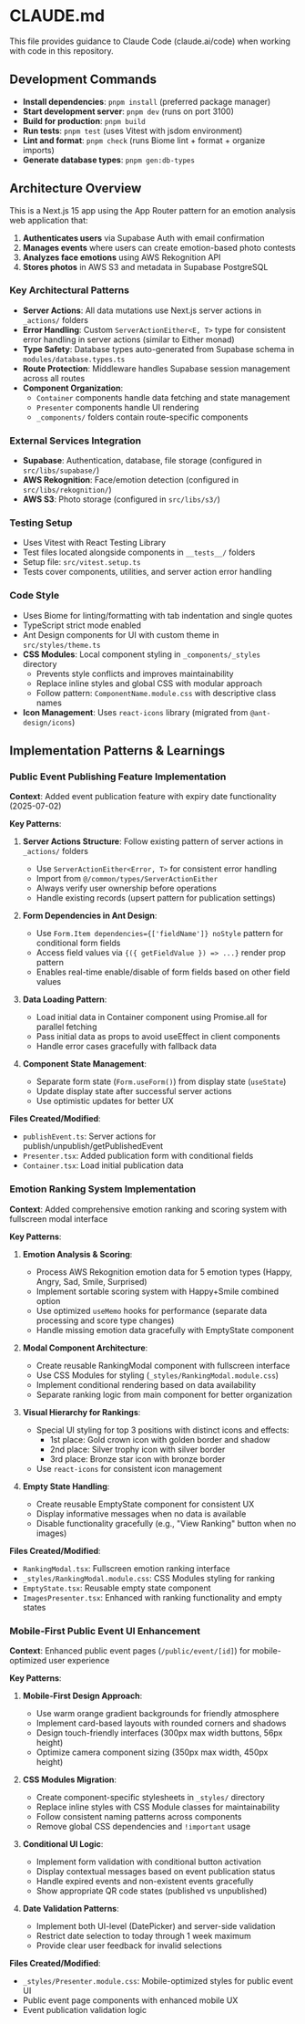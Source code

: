 # CLAUDE.md

This file provides guidance to Claude Code (claude.ai/code) when working with
code in this repository.

## Development Commands

- **Install dependencies**: `pnpm install` (preferred package manager)
- **Start development server**: `pnpm dev` (runs on port 3100)
- **Build for production**: `pnpm build`
- **Run tests**: `pnpm test` (uses Vitest with jsdom environment)
- **Lint and format**: `pnpm check` (runs Biome lint + format + organize
  imports)
- **Generate database types**: `pnpm gen:db-types`

## Architecture Overview

This is a Next.js 15 app using the App Router pattern for an emotion analysis
web application that:

1. **Authenticates users** via Supabase Auth with email confirmation
2. **Manages events** where users can create emotion-based photo contests
3. **Analyzes face emotions** using AWS Rekognition API
4. **Stores photos** in AWS S3 and metadata in Supabase PostgreSQL

### Key Architectural Patterns

- **Server Actions**: All data mutations use Next.js server actions in
  `_actions/` folders
- **Error Handling**: Custom `ServerActionEither<E, T>` type for consistent
  error handling in server actions (similar to Either monad)
- **Type Safety**: Database types auto-generated from Supabase schema in
  `modules/database.types.ts`
- **Route Protection**: Middleware handles Supabase session management across
  all routes
- **Component Organization**:
  - `Container` components handle data fetching and state management
  - `Presenter` components handle UI rendering
  - `_components/` folders contain route-specific components

### External Services Integration

- **Supabase**: Authentication, database, file storage (configured in
  `src/libs/supabase/`)
- **AWS Rekognition**: Face/emotion detection (configured in
  `src/libs/rekognition/`)
- **AWS S3**: Photo storage (configured in `src/libs/s3/`)

### Testing Setup

- Uses Vitest with React Testing Library
- Test files located alongside components in `__tests__/` folders
- Setup file: `src/vitest.setup.ts`
- Tests cover components, utilities, and server action error handling

### Code Style

- Uses Biome for linting/formatting with tab indentation and single quotes
- TypeScript strict mode enabled
- Ant Design components for UI with custom theme in `src/styles/theme.ts`
- **CSS Modules**: Local component styling in `_components/_styles` directory
  - Prevents style conflicts and improves maintainability
  - Replace inline styles and global CSS with modular approach
  - Follow pattern: `ComponentName.module.css` with descriptive class names
- **Icon Management**: Uses `react-icons` library (migrated from `@ant-design/icons`)

## Implementation Patterns & Learnings

### Public Event Publishing Feature Implementation

**Context**: Added event publication feature with expiry date functionality
(2025-07-02)

**Key Patterns**:

1. **Server Actions Structure**: Follow existing pattern of server actions in
   `_actions/` folders
   - Use `ServerActionEither<Error, T>` for consistent error handling
   - Import from `@/common/types/ServerActionEither`
   - Always verify user ownership before operations
   - Handle existing records (upsert pattern for publication settings)

2. **Form Dependencies in Ant Design**:
   - Use `Form.Item dependencies={['fieldName']} noStyle` pattern for
     conditional form fields
   - Access field values via `{({ getFieldValue }) => ...}` render prop pattern
   - Enables real-time enable/disable of form fields based on other field values

3. **Data Loading Pattern**:
   - Load initial data in Container component using Promise.all for parallel
     fetching
   - Pass initial data as props to avoid useEffect in client components
   - Handle error cases gracefully with fallback data

4. **Component State Management**:
   - Separate form state (`Form.useForm()`) from display state (`useState`)
   - Update display state after successful server actions
   - Use optimistic updates for better UX

**Files Created/Modified**:

- `publishEvent.ts`: Server actions for publish/unpublish/getPublishedEvent
- `Presenter.tsx`: Added publication form with conditional fields
- `Container.tsx`: Load initial publication data

### Emotion Ranking System Implementation

**Context**: Added comprehensive emotion ranking and scoring system with fullscreen modal interface

**Key Patterns**:

1. **Emotion Analysis & Scoring**:
   - Process AWS Rekognition emotion data for 5 emotion types (Happy, Angry, Sad, Smile, Surprised)
   - Implement sortable scoring system with Happy+Smile combined option
   - Use optimized `useMemo` hooks for performance (separate data processing and score type changes)
   - Handle missing emotion data gracefully with EmptyState component

2. **Modal Component Architecture**:
   - Create reusable RankingModal component with fullscreen interface
   - Use CSS Modules for styling (`_styles/RankingModal.module.css`)
   - Implement conditional rendering based on data availability
   - Separate ranking logic from main component for better organization

3. **Visual Hierarchy for Rankings**:
   - Special UI styling for top 3 positions with distinct icons and effects:
     - 1st place: Gold crown icon with golden border and shadow
     - 2nd place: Silver trophy icon with silver border
     - 3rd place: Bronze star icon with bronze border
   - Use `react-icons` for consistent icon management

4. **Empty State Handling**:
   - Create reusable EmptyState component for consistent UX
   - Display informative messages when no data is available
   - Disable functionality gracefully (e.g., "View Ranking" button when no images)

**Files Created/Modified**:

- `RankingModal.tsx`: Fullscreen emotion ranking interface
- `_styles/RankingModal.module.css`: CSS Modules styling for ranking
- `EmptyState.tsx`: Reusable empty state component
- `ImagesPresenter.tsx`: Enhanced with ranking functionality and empty states

### Mobile-First Public Event UI Enhancement

**Context**: Enhanced public event pages (`/public/event/[id]`) for mobile-optimized user experience

**Key Patterns**:

1. **Mobile-First Design Approach**:
   - Use warm orange gradient backgrounds for friendly atmosphere
   - Implement card-based layouts with rounded corners and shadows
   - Design touch-friendly interfaces (300px max width buttons, 56px height)
   - Optimize camera component sizing (350px max width, 450px height)

2. **CSS Modules Migration**:
   - Create component-specific stylesheets in `_styles/` directory
   - Replace inline styles with CSS Module classes for maintainability
   - Follow consistent naming patterns across components
   - Remove global CSS dependencies and `!important` usage

3. **Conditional UI Logic**:
   - Implement form validation with conditional button activation
   - Display contextual messages based on event publication status
   - Handle expired events and non-existent events gracefully
   - Show appropriate QR code states (published vs unpublished)

4. **Date Validation Patterns**:
   - Implement both UI-level (DatePicker) and server-side validation
   - Restrict date selection to today through 1 week maximum
   - Provide clear user feedback for invalid selections

**Files Created/Modified**:

- `_styles/Presenter.module.css`: Mobile-optimized styles for public event UI
- Public event page components with enhanced mobile UX
- Event publication validation logic
